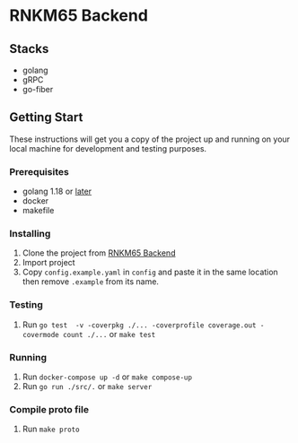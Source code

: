 # RNKM65 Backend

## Stacks
- golang
- gRPC
- go-fiber

## Getting Start
These instructions will get you a copy of the project up and running on your local machine for development and testing purposes.

### Prerequisites
- golang 1.18 or [later](https://go.dev)
- docker
- makefile

### Installing
1. Clone the project from [RNKM65 Backend](https://github.com/isd-sgcu/rnkm65-backend)
2. Import project
3. Copy `config.example.yaml` in `config` and paste it in the same location then remove `.example` from its name.

### Testing
1. Run `go test  -v -coverpkg ./... -coverprofile coverage.out -covermode count ./...` or `make test`

### Running
1. Run `docker-compose up -d` or `make compose-up`
2. Run `go run ./src/.` or `make server`

### Compile proto file
1. Run `make proto`
